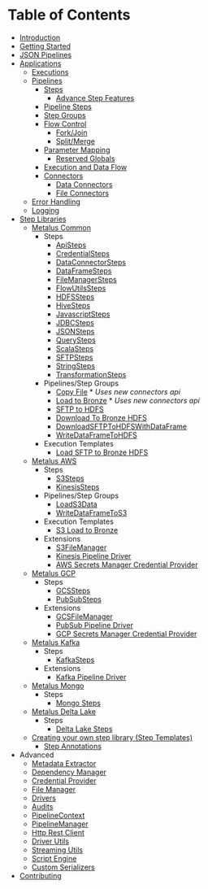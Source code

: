 # Table of Contents
* [Introduction](introduction.md)
* [Getting Started](getting-started.md)
* [JSON Pipelines](json-pipelines.md)
* [Applications](applications.md)
    * [Executions](executions.md)
    * [Pipelines](pipelines.md)
        * [Steps](steps.md)
            * [Advance Step Features](advanced-step-features.md)
        * [Pipeline Steps](pipeline-steps.md)
        * [Step Groups](step-groups.md)
        * [Flow Control](flow-control.md)
            * [Fork/Join](fork-join.md)
            * [Split/Merge](split-merge.md)
        * [Parameter Mapping](parameter-mapping.md)
            * [Reserved Globals](parameter-mapping.md#reserved-globals)
        * [Execution and Data Flow](pipeline-flow.md)
        * [Connectors](connectors.md)
          * [Data Connectors](dataconnectors.md)
          * [File Connectors](fileconnectors.md)
    * [Error Handling](error-handling.md)
    * [Logging](logging.md)
* [Step Libraries](step-libraries.md)
    * [Metalus Common](../metalus-common/readme.md)
        * Steps
            * [ApiSteps](../metalus-common/docs/apisteps.md)
            * [CredentialSteps](../metalus-common/docs/credentialsteps.md)
            * [DataConnectorSteps](../metalus-common/docs/dataconnectorsteps.md)
            * [DataFrameSteps](../metalus-common/docs/dataframesteps.md)
            * [FileManagerSteps](../metalus-common/docs/filemanagersteps.md)
            * [FlowUtilsSteps](../metalus-common/docs/flowutilssteps.md)
            * [HDFSSteps](../metalus-common/docs/hdfssteps.md)
            * [HiveSteps](../metalus-common/docs/hivesteps.md)
            * [JavascriptSteps](../metalus-common/docs/javascriptsteps.md)
            * [JDBCSteps](../metalus-common/docs/jdbcsteps.md)
            * [JSONSteps](../metalus-common/docs/jsonsteps.md)
            * [QuerySteps](../metalus-common/docs/querysteps.md)
            * [ScalaSteps](../metalus-common/docs/scalascriptsteps.md)
            * [SFTPSteps](../metalus-common/docs/sftpsteps.md)
            * [StringSteps](../metalus-common/docs/stringsteps.md)
            * [TransformationSteps](../metalus-common/docs/transformationsteps.md)
        * Pipelines/Step Groups
            * [Copy File](../metalus-common/docs/copyfile.md) * _Uses new connectors api_
            * [Load to Bronze](../metalus-common/docs/loadtobronze.md) * _Uses new connectors api_
            * [SFTP to HDFS](../metalus-common/docs/sftp2hdfs.md)
            * [Download To Bronze HDFS](../metalus-common/docs/downloadToBronzeHdfs.md)
            * [DownloadSFTPToHDFSWithDataFrame](../metalus-common/docs/downloadsftptohdfswithdataframe.md)
            * [WriteDataFrameToHDFS](../metalus-common/docs/writedataframetohdfs.md)
        * Execution Templates
            * [Load SFTP to Bronze HDFS](../metalus-common/docs/sftploadtobronze.md)
    * [Metalus AWS](../metalus-aws/readme.md)
        * Steps
            * [S3Steps](../metalus-aws/docs/s3steps.md)
            * [KinesisSteps](../metalus-aws/docs/kinesissteps.md)
        * Pipelines/Step Groups
            * [LoadS3Data](../metalus-aws/docs/loads3data.md)
            * [WriteDataFrameToS3](../metalus-aws/docs/writedataframetos3.md)
        * Execution Templates
            * [S3 Load to Bronze](../metalus-aws/docs/s3loadtobronze.md)
        * Extensions
            * [S3FileManager](../metalus-aws/docs/s3filemanager.md)
            * [Kinesis Pipeline Driver](../metalus-aws/docs/kinesispipelinedriver.md)
            * [AWS Secrets Manager Credential Provider](../metalus-aws/docs/awssecretsmanager-credentialprovider.md)
    * [Metalus GCP](../metalus-gcp/readme.md)
        * Steps
            * [GCSSteps](../metalus-gcp/docs/gcssteps.md)
            * [PubSubSteps](../metalus-gcp/docs/pubsubsteps.md)
        * Extensions
            * [GCSFileManager](../metalus-gcp/docs/gcsfilemanager.md)
            * [PubSub Pipeline Driver](../metalus-gcp/docs/pubsubpipelinedriver.md)
            * [GCP Secrets Manager Credential Provider](../metalus-gcp/docs/gcpsecretsmanager-credentialprovider.md)
    * [Metalus Kafka](../metalus-kafka/readme.md)
        * Steps
            * [KafkaSteps](../metalus-kafka/docs/kafkasteps.md)
        * Extensions
            * [Kafka Pipeline Driver](../metalus-kafka/docs/kafkapipelinedriver.md)
    * [Metalus Mongo](../metalus-mongo/readme.md)
        * Steps
            * [Mongo Steps](../metalus-mongo/docs/mongosteps.md)
    * [Metalus Delta Lake](../metalus-delta/docs/readme.md)
        * Steps
            * [Delta Lake Steps](../metalus-delta/docs/deltalakesteps.md)
    * [Creating your own step library (Step Templates)](step-templates.md)
        * [Step Annotations](step-annotations.md)
* Advanced
    * [Metadata Extractor](metadata-extractor.md)
    * [Dependency Manager](dependency-manager.md)
    * [Credential Provider](credentialprovider.md)
    * [File Manager](filemanager.md)
    * [Drivers](pipeline-drivers.md)
    * [Audits](executionaudits.md)
    * [PipelineContext](pipeline-context.md)
    * [PipelineManager](pipeline-manager.md)
    * [Http Rest Client](httprestclient.md)
    * [Driver Utils](driver-utils.md)
    * [Streaming Utils](streaming-utils.md)
    * [Script Engine](script-engine.md)
    * [Custom Serializers](serialization.md)
* [Contributing](contributions.md)
